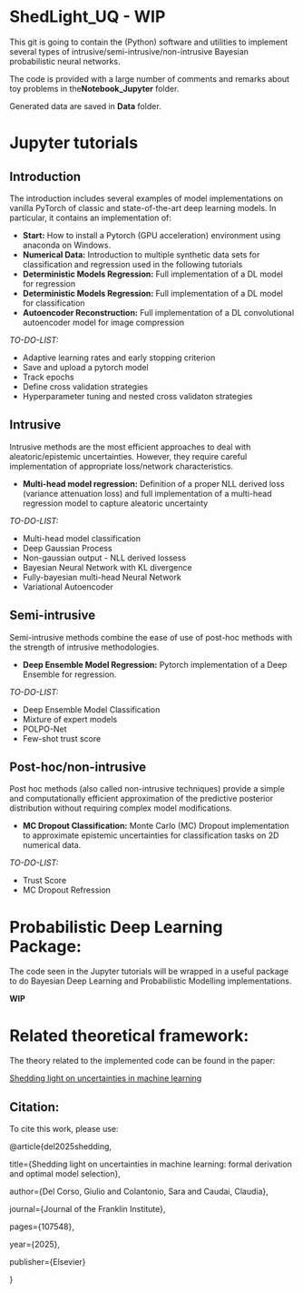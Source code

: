 # ShedLight_UQ - WIP

This git is going to contain the (Python) software and utilities to implement several types of intrusive/semi-intrusive/non-intrusive Bayesian probabilistic neural networks.

The code is provided with a large number of comments and remarks about toy problems in the**Notebook_Jupyter** folder.

Generated data are saved in **Data** folder.


# Jupyter tutorials
## Introduction
The introduction includes several examples of model implementations on vanilla PyTorch of classic and state-of-the-art deep learning models.
In particular, it contains an implementation of:
- **Start:** How to install a Pytorch (GPU acceleration) environment using anaconda on Windows.
- **Numerical Data:** Introduction to multiple synthetic data sets for classification and regression used in the following tutorials
- **Deterministic Models Regression:** Full implementation of a DL model for regression
- **Deterministic Models Regression:** Full implementation of a DL model for classification
- **Autoencoder Reconstruction:** Full implementation of a DL convolutional autoencoder model for image compression

*TO-DO-LIST:*
- Adaptive learning rates and early stopping criterion
- Save and upload a pytorch model
- Track epochs
- Define cross validation strategies
- Hyperparameter tuning and nested cross validaton strategies

## Intrusive
Intrusive methods are the most efficient approaches to deal with aleatoric/epistemic uncertainties. However, they require careful implementation of appropriate loss/network characteristics.
- **Multi-head model regression:** Definition of a proper NLL derived loss (variance attenuation loss) and full implementation of a multi-head regression model to capture aleatoric uncertainty

*TO-DO-LIST:*
- Multi-head model classification
- Deep Gaussian Process
- Non-gaussian output - NLL derived lossess
- Bayesian Neural Network with KL divergence
- Fully-bayesian multi-head Neural Network
- Variational Autoencoder

## Semi-intrusive
Semi-intrusive methods combine the ease of use of post-hoc methods with the strength of intrusive methodologies.
- **Deep Ensemble Model Regression:** Pytorch implementation of a Deep Ensemble for regression. 

*TO-DO-LIST:*
- Deep Ensemble Model Classification
- Mixture of expert models
- POLPO-Net
- Few-shot trust score


## Post-hoc/non-intrusive
Post hoc methods (also called non-intrusive techniques) provide a simple and computationally efficient approximation of the predictive posterior distribution without requiring complex model modifications.
- **MC Dropout Classification:** Monte Carlo (MC) Dropout implementation to approximate epistemic uncertainties for classification tasks on 2D numerical data.

*TO-DO-LIST:*
- Trust Score
- MC Dropout Refression


# Probabilistic Deep Learning Package:
The code seen in the Jupyter tutorials will be wrapped in a useful package to do Bayesian Deep Learning and Probabilistic Modelling implementations.

**WIP**

# Related theoretical framework:
The theory related to the implemented code can be found in the paper: 

[Shedding light on uncertainties in machine learning](https://www.researchgate.net/publication/388256801_Shedding_light_on_uncertainties_in_machine_learning_formal_derivation_and_optimal_model_selection?utm_content=spotlight&utm_source=spotlightDetails&rgutm_meta1=SPL%3A679202aa4a4e592f920d4791&_tp=eyJjb250ZXh0Ijp7ImZpcnN0UGFnZSI6Il9kaXJlY3QiLCJwYWdlIjoicHJvZmlsZSJ9fQ)

## Citation:
To cite this work, please use:

@article{del2025shedding,

  title={Shedding light on uncertainties in machine learning: formal derivation and optimal model selection},
  
  author={Del Corso, Giulio and Colantonio, Sara and Caudai, Claudia},
  
  journal={Journal of the Franklin Institute},
  
  pages={107548},
  
  year={2025},
  
  publisher={Elsevier}
  
}

